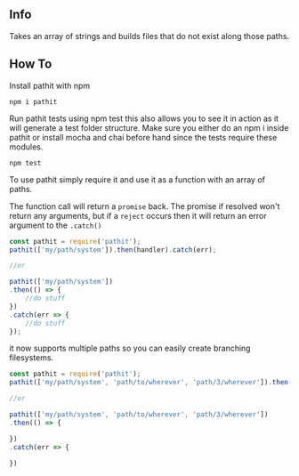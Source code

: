 ## Info
Takes an array of strings and builds files that do not exist along those paths.

## How To

Install pathit with npm
```
npm i pathit
```

Run pathit tests using npm test this also allows you to see it in action as it will generate a test folder structure.
Make sure you either do an npm i inside pathit or install mocha and chai before hand since the tests require these modules.
```
npm test
```

To use pathit simply require it and use it as a function with an array of paths.

The function call will return a `promise` back. The promise if resolved won't return any arguments, but if a `reject` occurs then it will return an error argument to the `.catch()`

```js
const pathit = require('pathit');
pathit(['my/path/system']).then(handler).catch(err);

//or

pathit(['my/path/system'])
.then(() => {
	//do stuff
})
.catch(err => {
	//do stuff
});
```

it now supports multiple paths so you can easily create branching filesystems.
```js
const pathit = require('pathit');
pathit(['my/path/system', 'path/to/wherever', 'path/3/wherever']).then(handler).catch(err);

//or

pathit(['my/path/system', 'path/to/wherever', 'path/3/wherever'])
.then(() => {

})
.catch(err => {

})
```
